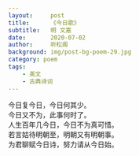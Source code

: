 ```yaml
---
layout:     post
title:      《今日歌》
subtitle:   明 文嘉
date:       2020-07-02
author:     听松阁
background: img/post-bg-poem-29.jpg
category: poem
tags:
    - 美文
    - 古典诗词
---
```


今日复今日，今日何其少。<br>
今日又不为，此事何时了。<br>
人生百年几今日，今日不为真可惜。<br>
若言姑待明朝至，明朝又有明朝事。<br>
为君聊赋今日诗，努力请从今日始。<br>

